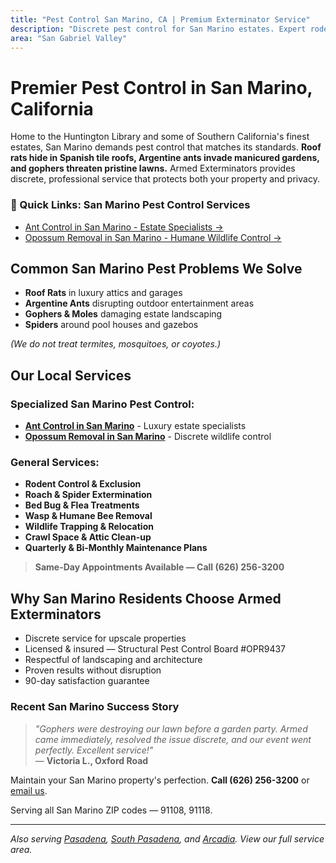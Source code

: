 ```yaml
---
title: "Pest Control San Marino, CA | Premium Exterminator Service"
description: "Discrete pest control for San Marino estates. Expert rodent, ant & spider removal. Licensed professionals. Call (626) 256-3200."
area: "San Gabriel Valley"
---
```


# Premier Pest Control in **San Marino, California**

Home to the Huntington Library and some of Southern California's finest estates, San Marino demands pest control that matches its standards. **Roof rats hide in Spanish tile roofs, Argentine ants invade manicured gardens, and gophers threaten pristine lawns.** Armed Exterminators provides discrete, professional service that protects both your property and privacy.

<div class="location-services-box">
<h3>🎯 Quick Links: San Marino Pest Control Services</h3>
<ul>
<li><a href="/ant-control-san-marino/">Ant Control in San Marino - Estate Specialists <span class="arrow">→</span></a></li>
<li><a href="/opossum-removal-san-marino/">Opossum Removal in San Marino - Humane Wildlife Control <span class="arrow">→</span></a></li>
</ul>
</div>

## Common San Marino Pest Problems We Solve

- **Roof Rats** in luxury attics and garages
- **Argentine Ants** disrupting outdoor entertainment areas
- **Gophers & Moles** damaging estate landscaping
- **Spiders** around pool houses and gazebos

*(We do not treat termites, mosquitoes, or coyotes.)*

## Our Local Services

### Specialized San Marino Pest Control:
* **[Ant Control in San Marino](/ant-control-san-marino/)** - Luxury estate specialists
* **[Opossum Removal in San Marino](/opossum-removal-san-marino/)** - Discrete wildlife control

### General Services:
* **Rodent Control & Exclusion**  
* **Roach & Spider Extermination**  
* **Bed Bug & Flea Treatments**  
* **Wasp & Humane Bee Removal**  
* **Wildlife Trapping & Relocation**  
* **Crawl Space & Attic Clean-up**  
* **Quarterly & Bi-Monthly Maintenance Plans**

> **Same-Day Appointments Available — Call (626) 256-3200**

## Why San Marino Residents Choose Armed Exterminators

* Discrete service for upscale properties  
* Licensed & insured — Structural Pest Control Board #OPR9437  
* Respectful of landscaping and architecture  
* Proven results without disruption  
* 90-day satisfaction guarantee

### Recent San Marino Success Story

> *"Gophers were destroying our lawn before a garden party. Armed came immediately, resolved the issue discrete, and our event went perfectly. Excellent service!"*  
> — **Victoria L., Oxford Road**

Maintain your San Marino property's perfection. **Call (626) 256-3200** or [email us](mailto:armedex@sbcglobal.net).  

Serving all San Marino ZIP codes — 91108, 91118.

---

*Also serving [Pasadena](/locations/pasadena/), [South Pasadena](/locations/south-pasadena/), and [Arcadia](/locations/arcadia/). View our full service area.*